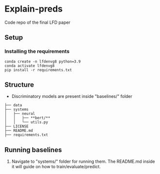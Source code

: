 # Explain-preds
Code repo of the final LFD paper

## Setup

### Installing the requirements

```
conda create -n lfdenvg8 python=3.9
conda activate lfdenvg8
pip install -r requirements.txt
```

## Structure

* Discriminatory models are present inside "baselines/" folder

```
├── data
├── systems
│   ├── neural
│   │   ├── **bert/**
│   │   └── utils.py
├── LICENSE
├── README.md
├── requirements.txt
```
## Running baselines

1. Navigate to "systems/" folder for running them. The README.md inside it will guide on how to train/evaluate/predict.
